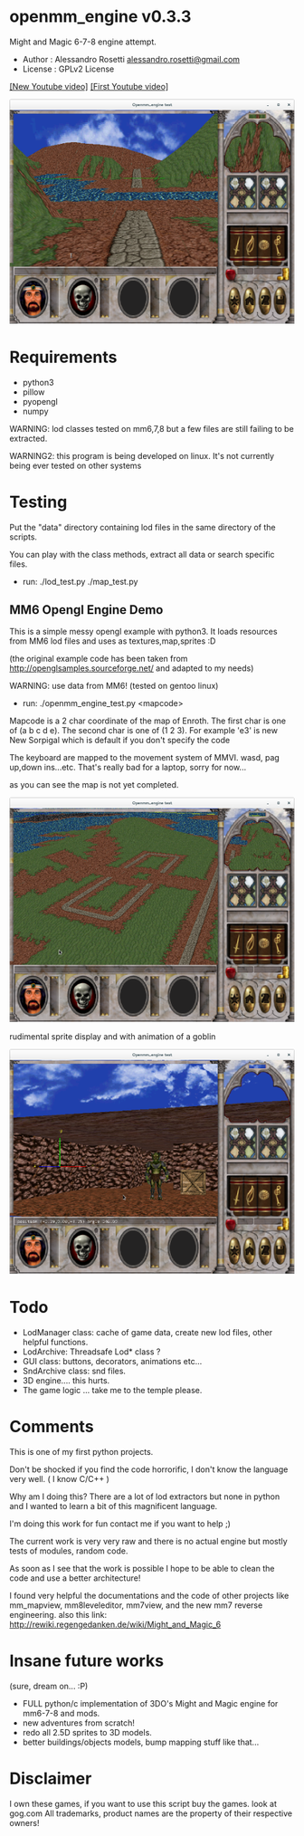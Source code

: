 openmm_engine v0.3.3
========

Might and Magic 6-7-8 engine attempt.

- Author   : Alessandro Rosetti alessandro.rosetti@gmail.com
- License  : GPLv2 License

[[New Youtube video]](https://www.youtube.com/watch?v=HxxwzMQU_LI)
[[First Youtube video]](http://www.youtube.com/watch?v=w5J2rvrX_14)

![ScreenShot](/res/screen_road_to_castle_ironfist.png)

Requirements
========

- python3
- pillow
- pyopengl
- numpy


WARNING: lod classes tested on mm6,7,8 but a few files are still failing to be extracted.

WARNING2: this program is being developed on linux. It's not currently being ever tested on other systems

Testing
========
Put the "data" directory containing lod files in the same directory of the scripts.

You can play with the class methods, extract all data or search specific files.
- run: ./lod_test.py
       ./map_test.py

MM6 Opengl Engine Demo
----------
This is a simple messy opengl example with python3. It loads resources from MM6 lod files
and uses as textures,map,sprites :D

(the original example code has been taken from http://openglsamples.sourceforge.net/ and adapted to my needs)

WARNING: use data from MM6! (tested on gentoo linux)
- run: ./openmm\_engine\_test.py \<mapcode\>

Mapcode is a 2 char coordinate of the map of Enroth.
The first char is one of (a b c d e). The second char is one of (1 2 3).
For example 'e3' is new New Sorpigal which is default if you don't specify the code

The keyboard are mapped to the movement system of MMVI. wasd, pag up,down ins...etc.
That's really bad for a laptop, sorry for now...

as you can see the map is not yet completed.

![ScreenShot](/res/new_sorpigal.png)

rudimental sprite display and with animation of a goblin

![ScreenShot](/res/screen_ui.png)

Todo 
========
- LodManager class: cache of game data, create new lod files, other helpful functions.
- LodArchive: Threadsafe Lod* class ?
- GUI class:  buttons, decorators, animations etc...
- SndArchive class: snd files.
- 3D engine.... this hurts.
- The game logic ... take me to the temple please.

Comments
========
This is one of my first python projects.

Don't be shocked if you find the code horrorific, I don't know the language very well. ( I know C/C++ )

Why am I doing this?
There are a lot of lod extractors but none in python and I wanted to learn a bit of this magnificent language.

I'm doing this work for fun contact me if you want to help ;)

The current work is very very raw and there is no actual engine but mostly tests of modules, random code.

As soon as I see that the work is possible I hope to be able to clean the code and use a better architecture!

I found very helpful the documentations and the code of other projects like mm_mapview, mm8leveleditor, mm7view, and the new mm7 reverse engineering.
also this link: http://rewiki.regengedanken.de/wiki/Might_and_Magic_6


Insane future works
========
(sure, dream on... :P)
- FULL python/c implementation of 3DO's Might and Magic engine for mm6-7-8 and mods.
- new adventures from scratch!
- redo all 2.5D sprites to 3D models.
- better buildings/objects models, bump mapping stuff like that...

Disclaimer
========
I own these games, if you want to use this script buy the games. look at gog.com
All trademarks, product names are the property of their respective owners!
